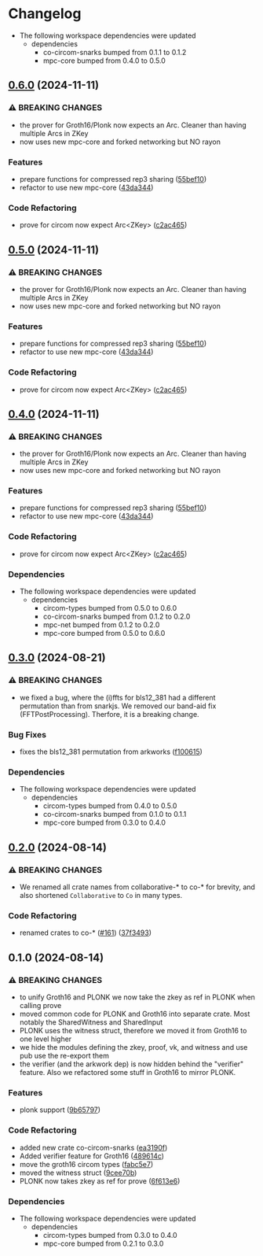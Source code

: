 # Changelog

* The following workspace dependencies were updated
  * dependencies
    * co-circom-snarks bumped from 0.1.1 to 0.1.2
    * mpc-core bumped from 0.4.0 to 0.5.0

## [0.6.0](https://github.com/TaceoLabs/co-snarks/compare/co-plonk-v0.5.0...co-plonk-v0.6.0) (2024-11-11)


### ⚠ BREAKING CHANGES

* the prover for Groth16/Plonk now expects an Arc<ZKey>. Cleaner than having multiple Arcs in ZKey
* now uses new mpc-core and forked networking but NO rayon

### Features

* prepare functions for compressed rep3 sharing ([55bef10](https://github.com/TaceoLabs/co-snarks/commit/55bef10313378e8ca14f2f22f312c84462a92a7e))
* refactor to use new mpc-core ([43da344](https://github.com/TaceoLabs/co-snarks/commit/43da344be00f00a46849508cea1d279cf29a95b2))


### Code Refactoring

* prove for circom now expect Arc&lt;ZKey&gt; ([c2ac465](https://github.com/TaceoLabs/co-snarks/commit/c2ac465ebf6f3a28b902d9f0489e3f57c0843d7f))

## [0.5.0](https://github.com/TaceoLabs/co-snarks/compare/co-plonk-v0.4.0...co-plonk-v0.5.0) (2024-11-11)


### ⚠ BREAKING CHANGES

* the prover for Groth16/Plonk now expects an Arc<ZKey>. Cleaner than having multiple Arcs in ZKey
* now uses new mpc-core and forked networking but NO rayon

### Features

* prepare functions for compressed rep3 sharing ([55bef10](https://github.com/TaceoLabs/co-snarks/commit/55bef10313378e8ca14f2f22f312c84462a92a7e))
* refactor to use new mpc-core ([43da344](https://github.com/TaceoLabs/co-snarks/commit/43da344be00f00a46849508cea1d279cf29a95b2))


### Code Refactoring

* prove for circom now expect Arc&lt;ZKey&gt; ([c2ac465](https://github.com/TaceoLabs/co-snarks/commit/c2ac465ebf6f3a28b902d9f0489e3f57c0843d7f))

## [0.4.0](https://github.com/TaceoLabs/co-snarks/compare/co-plonk-v0.3.1...co-plonk-v0.4.0) (2024-11-11)


### ⚠ BREAKING CHANGES

* the prover for Groth16/Plonk now expects an Arc<ZKey>. Cleaner than having multiple Arcs in ZKey
* now uses new mpc-core and forked networking but NO rayon

### Features

* prepare functions for compressed rep3 sharing ([55bef10](https://github.com/TaceoLabs/co-snarks/commit/55bef10313378e8ca14f2f22f312c84462a92a7e))
* refactor to use new mpc-core ([43da344](https://github.com/TaceoLabs/co-snarks/commit/43da344be00f00a46849508cea1d279cf29a95b2))


### Code Refactoring

* prove for circom now expect Arc&lt;ZKey&gt; ([c2ac465](https://github.com/TaceoLabs/co-snarks/commit/c2ac465ebf6f3a28b902d9f0489e3f57c0843d7f))


### Dependencies

* The following workspace dependencies were updated
  * dependencies
    * circom-types bumped from 0.5.0 to 0.6.0
    * co-circom-snarks bumped from 0.1.2 to 0.2.0
    * mpc-net bumped from 0.1.2 to 0.2.0
    * mpc-core bumped from 0.5.0 to 0.6.0

## [0.3.0](https://github.com/TaceoLabs/collaborative-circom/compare/co-plonk-v0.2.0...co-plonk-v0.3.0) (2024-08-21)


### ⚠ BREAKING CHANGES

* we fixed a bug, where the (i)ffts for bls12_381 had a different permutation than from snarkjs. We removed our band-aid fix (FFTPostProcessing). Therfore, it is a breaking change.

### Bug Fixes

* fixes the bls12_381 permutation from arkworks ([f100615](https://github.com/TaceoLabs/collaborative-circom/commit/f100615790c51227d89e886ee6977367e4d5a1ce))


### Dependencies

* The following workspace dependencies were updated
  * dependencies
    * circom-types bumped from 0.4.0 to 0.5.0
    * co-circom-snarks bumped from 0.1.0 to 0.1.1
    * mpc-core bumped from 0.3.0 to 0.4.0

## [0.2.0](https://github.com/TaceoLabs/collaborative-circom/compare/co-plonk-v0.1.0...co-plonk-v0.2.0) (2024-08-14)


### ⚠ BREAKING CHANGES

* We renamed all crate names from collaborative-* to co-* for brevity, and also shortened `Collaborative` to `Co` in many types.

### Code Refactoring

* renamed crates to co-* ([#161](https://github.com/TaceoLabs/collaborative-circom/issues/161)) ([37f3493](https://github.com/TaceoLabs/collaborative-circom/commit/37f3493b25e41b43bbc8a89e281ae2dcb4b95484))

## 0.1.0 (2024-08-14)


### ⚠ BREAKING CHANGES

* to unify Groth16 and PLONK we now take the zkey as ref in PLONK when calling prove
* moved common code for PLONK and Groth16 into separate crate. Most notably the SharedWitness and SharedInput
* PLONK uses the witness struct, therefore we moved it from Groth16 to one level higher
* we hide the modules defining the zkey, proof, vk, and witness and use pub use the re-export them
* the verifier (and the arkwork dep) is now hidden behind the "verifier" feature. Also we refactored some stuff in Groth16 to mirror PLONK.

### Features

* plonk support ([9b65797](https://github.com/TaceoLabs/collaborative-circom/commit/9b6579724f6f5ba4fc6af8a98d386b96818dc08b))


### Code Refactoring

* added new crate co-circom-snarks ([ea3190f](https://github.com/TaceoLabs/collaborative-circom/commit/ea3190f4d731893e6fcce71976c32b3bbac6b89b))
* Added verifier feature for Groth16 ([489614c](https://github.com/TaceoLabs/collaborative-circom/commit/489614cf9242f63c9f9914aaf0b6cc6555deab4c))
* move the groth16 circom types ([fabc5e7](https://github.com/TaceoLabs/collaborative-circom/commit/fabc5e72343f08eea96efde4556dffac60d954cb))
* moved the witness struct ([9cee70b](https://github.com/TaceoLabs/collaborative-circom/commit/9cee70bc58f1980035d02e46e6ea9082a3368182))
* PLONK now takes zkey as ref for prove ([6f613e6](https://github.com/TaceoLabs/collaborative-circom/commit/6f613e6feffece37435da3960afa4d017fe4baa0))


### Dependencies

* The following workspace dependencies were updated
  * dependencies
    * circom-types bumped from 0.3.0 to 0.4.0
    * mpc-core bumped from 0.2.1 to 0.3.0
